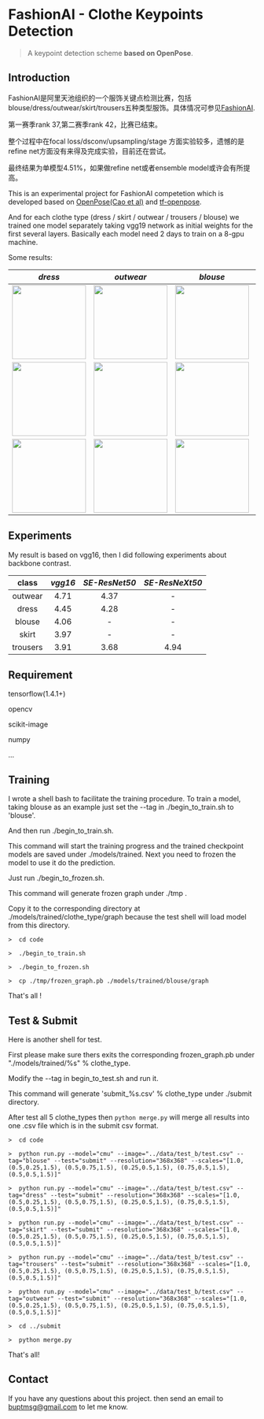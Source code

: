 # FashionAI - Clothe Keypoints Detection

> A keypoint detection scheme __based on OpenPose__.

## Introduction

FashionAI是阿里天池组织的一个服饰关键点检测比赛，包括blouse/dress/outwear/skirt/trousers五种类型服饰。具体情况可参见[FashionAI](https://tianchi.aliyun.com/competition/introduction.htm?spm=5176.100066.0.0.6acd33afRiMB54&raceId=231648).

第一赛季rank 37,第二赛季rank 42，比赛已结束。

整个过程中在focal loss/dsconv/upsampling/stage 方面实验较多，遗憾的是refine net方面没有来得及完成实验，目前还在尝试。

最终结果为单模型4.51%，如果做refine net或者ensemble model或许会有所提高。

This is an experimental project for FashionAI competetion which is developed based on [OpenPose(Cao et al)](https://arxiv.org/abs/1611.08050) and [tf-openpose](https://github.com/ildoonet/tf-pose-estimation).

And for each clothe type (dress / skirt / outwear / trousers / blouse) we trained one model separately taking vgg19 network as initial weights for the first several layers. Basically each model need 2 days to train on a 8-gpu machine.
    
Some results:

_dress_  | _outwear_ | _blouse_ | _skirt_ | _trousers_ 
:-------:|:---------:|:--------:|:-------:|:----------:
<img width="150" src="https://wx2.sinaimg.cn/mw1024/89ef5361ly1fryzwf5m7uj20e80e80wo.jpg"> | <img width="150" src="https://wx2.sinaimg.cn/mw1024/89ef5361ly1fryzuh00acj20e80e8jtf.jpg"> | <img width="150" src="https://wx3.sinaimg.cn/mw1024/89ef5361ly1fryzx6np9jj20e80e8myp.jpg"> | <img width="150" src="https://wx2.sinaimg.cn/mw1024/89ef5361ly1fryztd881wj20990e8t9z.jpg"> | <img width="150" src="https://wx1.sinaimg.cn/mw1024/89ef5361ly1fryzst7gq5j20e80e83zs.jpg">
<img width="150" src="https://wx1.sinaimg.cn/mw1024/89ef5361ly1fryzwif71ej20e80e8myn.jpg"> | <img width="150" src="https://wx4.sinaimg.cn/mw1024/89ef5361ly1fryzu09t1dj20e80e8767.jpg"> | <img width="150" src="https://wx2.sinaimg.cn/mw1024/89ef5361ly1fryzxcdp3wj20e80e875r.jpg"> | <img width="150" src="https://wx3.sinaimg.cn/mw1024/89ef5361ly1fryzti1vplj20e80e8q5i.jpg"> | <img width="150" src="https://wx3.sinaimg.cn/mw1024/89ef5361ly1fryzse0nffj20an0e8acc.jpg">
<img width="150" src="https://wx1.sinaimg.cn/mw1024/89ef5361ly1fryzwodoa4j20an0e80ts.jpg"> | <img width="150" src="https://wx4.sinaimg.cn/mw1024/89ef5361ly1fryzu40mtgj20e80e8tb8.jpg"> | <img width="150" src="https://wx1.sinaimg.cn/mw1024/89ef5361ly1fryzxsnqg9j20e80e8n0k.jpg"> | <img width="150" src="https://wx1.sinaimg.cn/mw1024/89ef5361ly1fryzt3lqxej20e80e8jsx.jpg"> | <img width="150" src="https://wx4.sinaimg.cn/mw1024/89ef5361ly1fryzs6023zj20e80e8aaw.jpg">

## Experiments

My result is based on vgg16, then I did following experiments about backbone contrast.

class   | _vgg16_  | _SE-ResNet50_ | _SE-ResNeXt50_
:------:|:--------:|:-------------:|:--------------:
outwear|4.71|4.37|-
dress|4.45|4.28|-
blouse|4.06|-|-
skirt|3.97|-|-
trousers|3.91|3.68|4.94

## Requirement

tensorflow(1.4.1+)

opencv

scikit-image

numpy

...

## Training
    
I wrote a shell bash to facilitate the training procedure. To train a model, taking blouse as an example just set the --tag in ./begin_to_train.sh to 'blouse'.

And then run ./begin_to_train.sh. 

This command will start the training progress and the trained checkpoint models are saved under ./models/trained. Next you need to frozen the model to use it do the prediction.

Just run ./begin_to_frozen.sh. 

This command will generate frozen graph under ./tmp . 

Copy it to the corresponding directory at ./models/trained/clothe_type/graph because the test shell will load model from this directory.
    
```shell
>  cd code

>  ./begin_to_train.sh

>  ./begin_to_frozen.sh

>  cp ./tmp/frozen_graph.pb ./models/trained/blouse/graph

```

That's all !
    

## Test & Submit

Here is another shell for test.

First please make sure thers exits the corresponding frozen_graph.pb under "./models/trained/%s" % clothe_type.

Modify the --tag in begin_to_test.sh and run it.

This command will generate 'submit_%s.csv' % clothe_type under ./submit directory.

After test all 5 clothe_types then `python merge.py` will merge all results into one .csv file which is in the submit csv format.

```shell
>  cd code

>  python run.py --model="cmu" --image="../data/test_b/test.csv" --tag="blouse" --test="submit" --resolution="368x368" --scales="[1.0, (0.5,0.25,1.5), (0.5,0.75,1.5), (0.25,0.5,1.5), (0.75,0.5,1.5), (0.5,0.5,1.5)]"

>  python run.py --model="cmu" --image="../data/test_b/test.csv" --tag="dress" --test="submit" --resolution="368x368" --scales="[1.0, (0.5,0.25,1.5), (0.5,0.75,1.5), (0.25,0.5,1.5), (0.75,0.5,1.5), (0.5,0.5,1.5)]"

>  python run.py --model="cmu" --image="../data/test_b/test.csv" --tag="skirt" --test="submit" --resolution="368x368" --scales="[1.0, (0.5,0.25,1.5), (0.5,0.75,1.5), (0.25,0.5,1.5), (0.75,0.5,1.5), (0.5,0.5,1.5)]"

>  python run.py --model="cmu" --image="../data/test_b/test.csv" --tag="trousers" --test="submit" --resolution="368x368" --scales="[1.0, (0.5,0.25,1.5), (0.5,0.75,1.5), (0.25,0.5,1.5), (0.75,0.5,1.5), (0.5,0.5,1.5)]"

>  python run.py --model="cmu" --image="../data/test_b/test.csv" --tag="outwear" --test="submit" --resolution="368x368" --scales="[1.0, (0.5,0.25,1.5), (0.5,0.75,1.5), (0.25,0.5,1.5), (0.75,0.5,1.5), (0.5,0.5,1.5)]"

>  cd ../submit

>  python merge.py 

```

That's all!
    
## Contact

If you have any questions about this project. then send an email to buptmsg@gmail.com to let me know.

